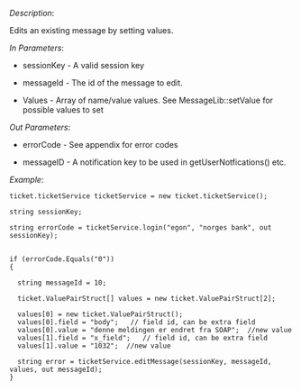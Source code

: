 <properties date="2016-06-24"
SortOrder="144"
/>

*Description*:

Edits an existing message by setting values.

           

*In Parameters*:

* sessionKey            - A valid session key

* messageId             - The id of the message to edit.

* Values                   - Array of name/value values. See MessageLib::setValue for possible values to set

 

*Out Parameters*:

* errorCode  - See appendix for error codes

* messageID            - A notification key to be used in getUserNotfications() etc.

 

*Example*:
```
ticket.ticketService ticketService = new ticket.ticketService();

string sessionKey;

string errorCode = ticketService.login("egon", "norges bank", out sessionKey);


if (errorCode.Equals("0"))
{

  string messageId = 10;

  ticket.ValuePairStruct[] values = new ticket.ValuePairStruct[2];

  values[0] = new ticket.ValuePairStruct();
  values[0].field = "body";   // field id, can be extra field
  values[0].value = "denne meldingen er endret fra SOAP";  //new value
  values[1].field = "x_field";   // field id, can be extra field
  values[1].value = "1032";  //new value 

  string error = ticketService.editMessage(sessionKey, messageId, values, out messageId);
}
```